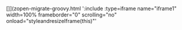 <!-- Generated by /cicd/docupdate.sh -->
[]](zopen-migrate-groovy.html ':include :type=iframe name="iframe1" width=100% frameborder="0" scrolling="no" onload="styleandresizeIframe(this)"'
